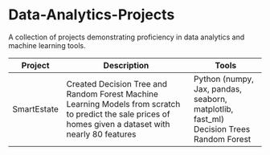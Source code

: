 # Data-Analytics-Projects
A collection of projects demonstrating proficiency in data analytics and machine learning tools.

**Project**|**Description**|**Tools**
---|---|---
SmartEstate|Created Decision Tree and Random Forest Machine Learning Models from scratch to predict the sale prices of homes given a dataset with nearly 80 features|Python (numpy, Jax, pandas, seaborn, matplotlib, fast_ml)<br>Decision Trees<br>Random Forest
